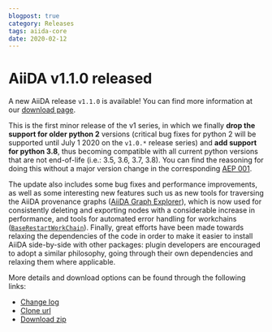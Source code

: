 ```yaml
---
blogpost: true
category: Releases
tags: aiida-core
date: 2020-02-12
---
```


# AiiDA v1.1.0 released

A new AiiDA release `v1.1.0` is available! You can find more information at our [download page](http://www.aiida.net/download/).

This is the first minor release of the v1 series, in which we finally **drop the support for older python 2** versions (critical bug fixes for python 2 will be supported until July 1 2020 on the `v1.0.*` release series) and **add support for python 3.8**, thus becoming compatible with all current python versions that are not end-of-life (i.e.: 3.5, 3.6, 3.7, 3.8). You can find the reasoning for doing this without a major version change in the corresponding [AEP 001](https://github.com/aiidateam/AEP/tree/master/001_drop_python2#detailed-explanation).

The update also includes some bug fixes and performance improvements, as well as some interesting new features such us as new tools for traversing the AiiDA provenance graphs ([AiiDA Graph Explorer](https://github.com/aiidateam/aiida-core/pull/3686)), which is now used for consistently deleting and exporting nodes with a considerable increase in performance, and tools for automated error handling for workchains ([`BaseRestartWorkChain`](https://github.com/aiidateam/aiida-core/pull/3748)). Finally, great efforts have been made towards relaxing the dependencies of the code in order to make it easier to install AiiDA side-by-side with other packages: plugin developers are encouraged to adopt a similar philosophy, going through their own dependencies and relaxing them where applicable.

More details and download options can be found through the following links:

- [Change log](https://github.com/aiidateam/aiida-core/blob/v1.1.0/CHANGELOG.md)
- [Clone url](https://github.com/aiidateam/aiida-core/tree/v1.1.0)
- [Download zip](https://github.com/aiidateam/aiida-core/archive/v1.1.0.zip)
